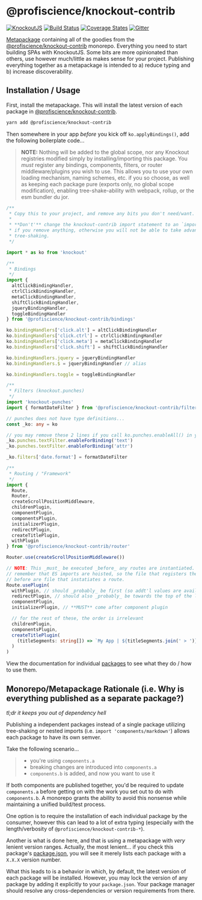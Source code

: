# @profiscience/knockout-contrib

[![KnockoutJS][knockout-shield]][knockoutjs]
[![Build Status][travis-ci-shield]][travis-ci]
[![Coverage States][codecov-shield]][codecov]
[![Gitter][gitter-shield]][gitter]

[Metapackage][] containing all of the goodies from the [@profiscience/knockout-contrib][] monorepo. Everything you need to start building SPAs with KnockoutJS. Some bits are more opinionated than others, use however much/little as makes sense for your project. Publishing everything together as a metapackage is intended to a) reduce typing and b) increase discoverability.

## Installation / Usage

First, install the metapackage. This will install the latest version of each package in [@profiscience/knockout-contrib][].

```bash
yarn add @profiscience/knockout-contrib
```

Then somewhere in your app _before_ you kick off `ko.applyBindings()`, add the following boilerplate code...

> **NOTE:** Nothing will be added to the global scope, nor any Knockout registries modified simply by installing/importing this package. You _must_ register any bindings, components, filters, or router middleware/plugins you wish to use. This allows you to use your own loading mechanism, naming schemes, etc. if you so choose, as well as keeping each package pure (exports only, no global scope modification), enabling tree-shake-ability with webpack, rollup, or the esm bundler du jor.

```typescript
/**
 * Copy this to your project, and remove any bits you don't need/want.
 *
 * **Don't'** change the knockout-contrib import statement to an `import *`
 * if you remove anything, otherwise you will not be able to take advantage of
 * tree-shaking.
 */

import * as ko from 'knockout'

/**
 * Bindings
 */
import {
  altClickBindingHandler,
  ctrlClickBindingHandler,
  metaClickBindingHandler,
  shiftClickBindingHandler,
  jqueryBindingHandler,
  toggleBindingHandler
} from '@profiscience/knockout-contrib/bindings'

ko.bindingHandlers['click.alt'] = altClickBindingHandler
ko.bindingHandlers['click.ctrl'] = ctrlClickBindingHandler
ko.bindingHandlers['click.meta'] = metaClickBindingHandler
ko.bindingHandlers['click.shift'] = shiftClickBindingHandler

ko.bindingHandlers.jquery = jqueryBindingHandler
ko.bindingHandlers.$ = jqueryBindingHandler // alias

ko.bindingHandlers.toggle = toggleBindingHandler

/**
 * Filters (knockout.punches)
 */
import 'knockout-punches'
import { formatDateFilter } from '@profiscience/knockout-contrib/filters'

// punches does not have type definitions...
const _ko: any = ko

// you may remove these 2 lines if you call ko.punches.enableAll() in your project
_ko.punches.textFilter.enableForBinding('text')
_ko.punches.textFilter.enableForBinding('attr')

_ko.filters['date.format'] = formatDateFilter

/**
 * Routing / "Framework"
 */
import {
  Route,
  Router,
  createScrollPositionMiddleware,
  childrenPlugin,
  componentPlugin,
  componentsPlugin,
  initializerPlugin,
  redirectPlugin,
  createTitlePlugin,
  withPlugin
} from '@profiscience/knockout-contrib/router'

Router.use(createScrollPositionMiddleware())

// NOTE: This _must_ be executed _before_ any routes are instantiated. If you're having issues,
// remember that ES imports are hoisted, so the file that registers these plugins _must_ be imported
// before are file that instatiates a route.
Route.usePlugin(
  withPlugin, // should _probably_ be first (so addt'l values are available everywhere)
  redirectPlugin, // should also _probably_ be towards the top of the list (to prevent unneccesary work)
  componentPlugin,
  initializerPlugin, // **MUST** come after component plugin

  // for the rest of these, the order is irrelevant
  childrenPlugin,
  componentsPlugin,
  createTitlePlugin(
    (titleSegments: string[]) => `My App | ${titleSegments.join(' > ')}`
  )
)
```

View the documentation for individual [packages](../packages) to see what they do / how to use them.

## Monorepo/Metapackage Rationale (i.e. Why is everything published as a separate package?)

_tl;dr it keeps you out of dependency hell_

Publishing a independent packages instead of a single package utilizing tree-shaking or nested imports (i.e. `import 'components/markdown'`) allows each package to have its own semver.

Take the following scenario...

> - you're using `components.a`
> - breaking changes are introduced into `components.a`
> - `components.b` is added, and now you want to use it

If both components are published together, you'd be required to update `components.a` before getting on with the work you set out to do with `components.b`. A monorepo grants the ability to avoid this nonsense while maintaining a unified build/test process.

One option is to require the installation of each individual package by the consumer, however this can lead to a lot of extra typing (especially with the length/verbosity of `@profiscience/knockout-contrib-*`).

Another is what is done here, and that is using a metapackage with _very_ lenient version ranges. Actually, the most lenient... if you check this package's [package.json](./package.json), you will see it merely lists each package with a `X.X.X` version number.

What this leads to is a behavior in which, by default, the latest version of each package will be installed. However, you may lock the version of any package by adding it explicitly to your `package.json`. Your package manager should resolve any cross-dependencies or version requirements from there.

[knockoutjs]: https://knockoutjs.com
[knockout-shield]: https://img.shields.io/badge/KnockoutJS-v3.5.0--rc-red.svg
[travis-ci]: https://travis-ci.org/Profiscience/knockout-contrib/
[travis-ci-shield]: https://img.shields.io/travis/Profiscience/knockout-contrib/master.svg
[codecov]: https://codecov.io/gh/Profiscience/knockout-contrib
[codecov-shield]: https://img.shields.io/codecov/c/github/Profiscience/knockout-contrib.svg
[gitter]: https://gitter.im/Profiscience/knockout-contrib
[gitter-shield]: https://img.shields.io/gitter/room/profiscience/knockout-contrib.svg
[metapackage]: https://askubuntu.com/questions/66257/what-is-the-difference-between-a-meta-package-and-a-package
[@profiscience/knockout-contrib]: https://github.com/Profiscience/knockout-contrib
